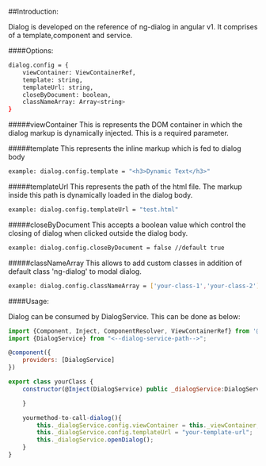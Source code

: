 ##Introduction:

Dialog is developed on the reference of ng-dialog in angular v1. It comprises of a template,component and service.

####Options:

```bash
dialog.config = {
    viewContainer: ViewContainerRef,
    template: string,
    templateUrl: string,
    closeByDocument: boolean,
    classNameArray: Array<string>
}
```

#####viewContainer
This is represents the DOM container in which the dialog markup is dynamically injected. This is a required parameter.

#####template
This represents the inline markup which is fed to dialog body

```bash
example: dialog.config.template = "<h3>Dynamic Text</h3>"
```

#####templateUrl
This represents the path of the html file. The markup inside this path is dynamically loaded in the dialog body.

```bash
example: dialog.config.templateUrl = "test.html"
```

#####closeByDocument
This accepts a boolean value which control the closing of dialog when clicked outside the dialog body.

```bash
example: dialog.config.closeByDocument = false //default true
```

#####classNameArray
This allows to add custom classes in addition of default class 'ng-dialog' to modal dialog.

```bash
example: dialog.config.classNameArray = ['your-class-1','your-class-2']
```

####Usage:

Dialog can be consumed by DialogService. This can be done as below:

```javascript
import {Component, Inject, ComponentResolver, ViewContainerRef} from '@angular/core';
import {DialogService} from "<--dialog-service-path-->";

@component({
    providers: [DialogService]
})

export class yourClass {
    constructor(@Inject(DialogService) public _dialogService:DialogService,private _viewContainer: ViewContainerRef){

    }

    yourmethod-to-call-dialog(){
        this._dialogService.config.viewContainer = this._viewContainer; //Required. won't work if not passed.        
        this._dialogService.config.templateUrl = "your-template-url";
        this._dialogService.openDialog();
    }
}
```
